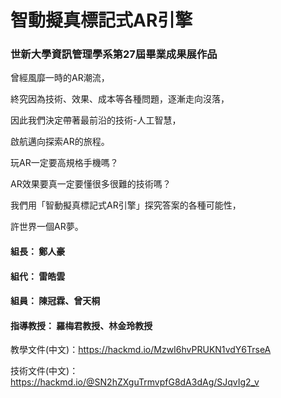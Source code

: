 # 智動擬真標記式AR引擎
### 世新大學資訊管理學系第27屆畢業成果展作品

曾經風靡一時的AR潮流，

終究因為技術、效果、成本等各種問題，逐漸走向沒落，

因此我們決定帶著最前沿的技術-人工智慧，

啟航邁向探索AR的旅程。

玩AR一定要高規格手機嗎？

AR效果要真一定要懂很多很難的技術嗎？

我們用「智動擬真標記式AR引擎」探究答案的各種可能性，

許世界一個AR夢。

#### 組長： 鄭人豪
#### 組代： 雷皓雲
#### 組員： 陳冠霖、曾天桐
#### 指導教授： 羅梅君教授、林金玲教授

教學文件(中文)：https://hackmd.io/MzwI6hvPRUKN1vdY6TrseA

技術文件(中文)：https://hackmd.io/@SN2hZXguTrmvpfG8dA3dAg/SJqvIg2_v
